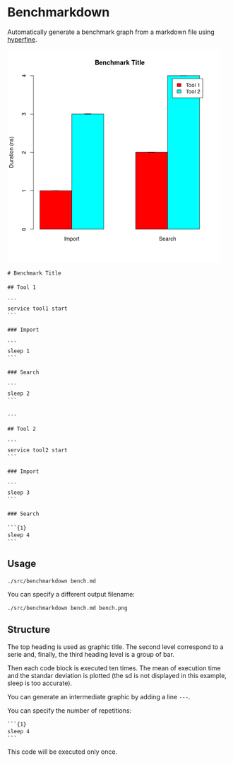 # Benchmarkdown

Automatically generate a benchmark graph from a markdown file using
[hyperfine](https://github.com/sharkdp/hyperfine/).

![Benchmark graphic](bench.png)

    # Benchmark Title

    ## Tool 1

    ```
    service tool1 start
    ```

    ### Import

    ```
    sleep 1
    ```

    ### Search

    ```
    sleep 2
    ```

    ---

    ## Tool 2

    ```
    service tool2 start
    ```

    ### Import

    ```
    sleep 3
    ```

    ### Search

    ```{1}
    sleep 4
    ```

## Usage

```
./src/benchmarkdown bench.md
```

You can specify a different output filename:

```
./src/benchmarkdown bench.md bench.png
```

## Structure

The top heading is used as graphic title. The second level correspond to a
serie and, finally, the third heading level is a group of bar.

Then each code block is executed ten times. The mean of execution time and the
standar deviation is plotted (the sd is not displayed in this example, sleep is
too accurate).

You can generate an intermediate graphic by adding a line `---`.

You can specify the number of repetitions:

    ```{1}
    sleep 4
    ```

This code will be executed only once.
